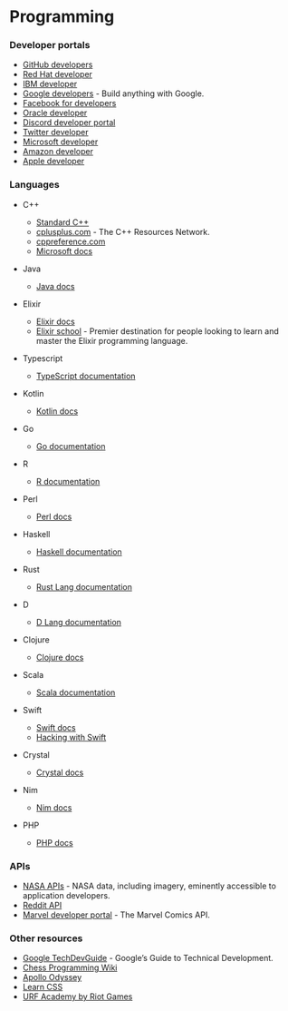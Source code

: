# Programming

### Developer portals

- [GitHub developers](https://developer.github.com/)
- [Red Hat developer](https://developers.redhat.com/)
- [IBM developer](https://developer.ibm.com/)
- [Google developers](https://developers.google.com/) - Build anything with Google.
- [Facebook for developers](https://developers.facebook.com/)
- [Oracle developer](https://developer.oracle.com/)
- [Discord developer portal](https://discord.com/developers)
- [Twitter developer](https://developer.twitter.com/)
- [Microsoft developer](https://developer.microsoft.com/en-us/)
- [Amazon developer](https://developer.amazon.com/)
- [Apple developer](https://developer.apple.com/)

### Languages

- C++

  - [Standard C++](https://isocpp.org/)
  - [cplusplus.com](http://www.cplusplus.com/) - The C++ Resources Network.
  - [cppreference.com](https://en.cppreference.com/w/)
  - [Microsoft docs](https://docs.microsoft.com/en-us/)

- Java

  - [Java docs](https://www.oracle.com/technetwork/java/)

- Elixir

  - [Elixir docs](https://elixir-lang.org/)
  - [Elixir school](https://elixirschool.com/en/) - Premier destination for people looking to learn and master the Elixir programming language.

- Typescript

  - [TypeScript documentation](https://www.typescriptlang.org/docs/)

- Kotlin

  - [Kotlin docs](https://kotlinlang.org/docs/reference/)

- Go

  - [Go documentation](https://golang.org/doc/)

- R

  - [R documentation](https://www.r-project.org/)

- Perl

  - [Perl docs](https://learn.perl.org/)

- Haskell

  - [Haskell documentation](https://www.haskell.org/documentation/)

- Rust

  - [Rust Lang documentation](https://www.rust-lang.org/learn/get-started)

- D

  - [D Lang documentation](https://dlang.org/)

- Clojure

  - [Clojure docs](https://clojure.org/)

- Scala
  - [Scala documentation](https://docs.scala-lang.org/)
- Swift

  - [Swift docs](https://swift.org/documentation/)
  - [Hacking with Swift](https://www.hackingwithswift.com/)

- Crystal

  - [Crystal docs](https://crystal-lang.org/)

- Nim

  - [Nim docs](https://nim-lang.org/)

- PHP
  - [PHP docs](https://www.php.net/)

### APIs

- [NASA APIs](https://api.nasa.gov/) - NASA data, including imagery, eminently accessible to application developers.
- [Reddit API](https://www.reddit.com/dev/api)
- [Marvel developer portal](https://developer.marvel.com/) - The Marvel Comics API.

### Other resources

- [Google TechDevGuide](https://techdevguide.withgoogle.com/) - Google’s Guide to Technical Development.
- [Chess Programming Wiki](https://www.chessprogramming.org/Main_Page)
- [Apollo Odyssey](https://odyssey.apollographql.com/)
- [Learn CSS](https://web.dev/learn/css/)
- [URF Academy by Riot Games](https://www.riotgames.com/en/urf-academy)
